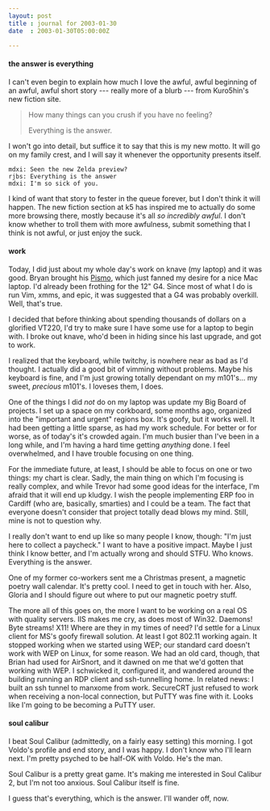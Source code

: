 ```yaml
---
layout: post
title : journal for 2003-01-30
date  : 2003-01-30T05:00:00Z

---
```

#### the answer is everything

I can't even begin to explain how much I love the awful, awful beginning of an awful, awful short story --- really more of a blurb --- from Kuro5hin's new fiction site.

> How many things can you crush if you have no feeling? 
>
> Everything is the answer.

I won't go into detail, but suffice it to say that this is my new motto.  It will go on my family crest, and I will say it whenever the opportunity presents itself.

    mdxi: Seen the new Zelda preview?
    rjbs: Everything is the answer
    mdxi: I'm so sick of you.

I kind of want that story to fester in the queue forever, but I don't think it will happen.  The new fiction section at k5 has inspired me to actually do some more browsing there, mostly because it's all *so incredibly awful*.  I don't know whether to troll them with more awfulness, submit something that I think is not awful, or just enjoy the suck.

#### work

Today, I did just about my whole day's work on knave (my laptop) and it was good.  Bryan brought his <a href='http://www.apple-history.com/quickgallery.html?where=pg3sfirewire.html'>Pismo</a>, which just fanned my desire for a nice Mac laptop.  I'd already been frothing for the 12" G4.  Since most of what I do is run Vim, xmms, and epic, it was suggested that a G4 was probably overkill.  Well, that's true.

I decided that before thinking about spending thousands of dollars on a glorified VT220, I'd try to make sure I have some use for a laptop to begin with.  I broke out knave, who'd been in hiding since his last upgrade, and got to work.

I realized that the keyboard, while twitchy, is nowhere near as bad as I'd thought.  I actually did a good bit of vimming without problems.  Maybe his keyboard is fine, and I'm just growing totally dependant on my m101's... my sweet, *precious* m101's.  I loveses them, I does.

One of the things I did *not* do on my laptop was update my Big Board of projects.  I set up a space on my corkboard, some months ago, organized into the "important and urgent" regions box.  It's goofy, but it works well.  It had been getting a little sparse, as had my work schedule.  For better or for worse, as of today's it's crowded again.  I'm much busier than I've been in a long while, and I'm having a hard time getting *anything* done.  I feel overwhelmed, and I have trouble focusing on one thing.

For the immediate future, at least, I should be able to focus on one or two things:  my chart is clear.  Sadly, the main thing on which I'm focusing is really complex, and while Trevor had some good ideas for the interface, I'm afraid that it will end up kludgy.  I wish the people implementing ERP foo in Cardiff (who are, basically, smarties) and I could be a team.  The fact that everyone doesn't consider that project totally dead blows my mind.  Still, mine is not to question why.  

I really don't want to end up like so many people I know, though: "I'm just here to collect a paycheck."  I want to have a positive impact.  Maybe I just think I know better, and I'm actually wrong and should STFU.  Who knows. Everything is the answer.

One of my former co-workers sent me a Christmas present, a magnetic poetry wall calendar.  It's pretty cool.  I need to get in touch with her.  Also, Gloria and I should figure out where to put our magnetic poetry stuff.

The more all of this goes on, the more I want to be working on a real OS with quality servers.  IIS makes me cry, as does most of Win32.  Daemons!  Byte streams!  X11!  Where are they in my times of need?  I'd settle for a Linux client for MS's goofy firewall solution.  At least I got 802.11 working again. It stopped working when we started using WEP;  our standard card doesn't work with WEP on Linux, for some reason.  We had an old card, though, that Brian had used for AirSnort, and it dawned on me that we'd gotten that working with WEP. I schwicked it, configured it, and wandered around the building running an RDP client and ssh-tunnelling home.  In related news:  I built an ssh tunnel to manxome from work.  SecureCRT just refused to work when receiving a non-local connection, but PuTTY was fine with it.  Looks like I'm going to be becoming a PuTTY user.

#### soul calibur

I beat Soul Calibur (admittedly, on a fairly easy setting) this morning.  I got Voldo's profile and end story, and I was happy.  I don't know who I'll learn next.  I'm pretty psyched to be half-OK with Voldo.  He's the man.  

Soul Calibur is a pretty great game.  It's making me interested in Soul Calibur 2, but I'm not too anxious.  Soul Calibur itself is fine.

I guess that's everything, which is the answer.  I'll wander off, now.
